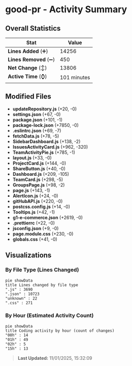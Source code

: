 # good-pr - Activity Summary 

## Overall Statistics

| Stat                   | Value                                                             |
| ---------------------- | ----------------------------------------------------------------- |
| **Lines Added** (➕)   | 14256                                          |
| **Lines Removed** (➖) | 450                                        |
| **Net Change** (↕)    | 13806                |
| **Active Time** (⌚)   | 101 minutes |


## Modified Files
- **updateRepository.js** (+20, -0)
- **settings.json** (+67, -0)
- **package.json** (+101, -1)
- **package-lock.json** (+7850, -0)
- **.eslintrc.json** (+69, -7)
- **fetchData.js** (+78, -5)
- **SidebarDashboard.js** (+138, -2)
- **IssuesActivityCard.js** (+962, -320)
- **TeamActivityPie.js** (+785, -1)
- **layout.js** (+33, -0)
- **ProjectCard.js** (+144, -0)
- **ShareButton.js** (+40, -0)
- **Dashboard.js** (+209, -105)
- **TeamCard.js** (+298, -5)
- **GroupsPage.js** (+98, -2)
- **page.js** (+143, -1)
- **AlertIcon.js** (+24, -0)
- **gitHubAPI.js** (+220, -0)
- **postcss.config.js** (+14, -0)
- **Tooltips.js** (+42, -1)
- **g1-e-commerce.json** (+2619, -0)
- **.prettierrc** (+22, -0)
- **jsconfig.json** (+9, -0)
- **page.module.css** (+230, -0)
- **globals.css** (+41, -0)

## Visualizations

### By File Type (Lines Changed)

```mermaid
pie showData
title Lines changed by file type
".js" : 3690
".json" : 10723
"unknown" : 22
".css" : 271
```

### By Hour (Estimated Activity Count)

```mermaid
pie showData
title Coding activity by hour (count of changes)
"00h" : 14
"01h" : 49
"02h" : 5
"15h" : 13
```


> **Last Updated:** 11/01/2025, 15:32:09